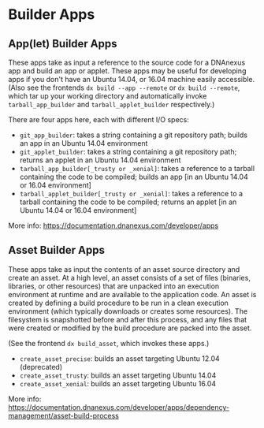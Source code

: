 Builder Apps
============

App(let) Builder Apps
---------------------

These apps take as input a reference to the source code for a DNAnexus app and
build an app or applet. These apps may be useful for developing apps if you
don't have an Ubuntu 14.04, or 16.04 machine easily accessible. (Also see the frontends
`dx build --app --remote` or `dx build --remote`, which tar up your working
directory and automatically invoke `tarball_app_builder` and
`tarball_applet_builder` respectively.)

There are four apps here, each with different I/O specs:

* `git_app_builder`: takes a string containing a git repository path; builds an
  app in an Ubuntu 14.04 environment
* `git_applet_builder`: takes a string containing a git repository path;
  returns an applet in an Ubuntu 14.04 environment
* `tarball_app_builder[_trusty or _xenial]`: takes a reference to a tarball containing the code to
  be compiled; builds an app [in an Ubuntu 14.04 or 16.04 environment]
* `tarball_applet_builder[_trusty or _xenial]`: takes a reference to a tarball containing the code
  to be compiled; returns an applet [in an Ubuntu 14.04 or 16.04 environment]

More info: https://documentation.dnanexus.com/developer/apps

Asset Builder Apps
------------------

These apps take as input the contents of an asset source directory and create
an asset. At a high level, an asset consists of a set of files (binaries,
libraries, or other resources) that are unpacked into an execution environment
at runtime and are available to the application code. An asset is created by
defining a build procedure to be run in a clean execution environment (which
typically downloads or creates some resources). The filesystem is snapshotted
before and after this process, and any files that were created or modified by
the build procedure are packed into the asset.

(See the frontend `dx build_asset`, which invokes these apps.)

* `create_asset_precise`: builds an asset targeting Ubuntu 12.04 (deprecated)
* `create_asset_trusty`: builds an asset targeting Ubuntu 14.04
* `create_asset_xenial`: builds an asset targeting Ubuntu 16.04

More info: https://documentation.dnanexus.com/developer/apps/dependency-management/asset-build-process
